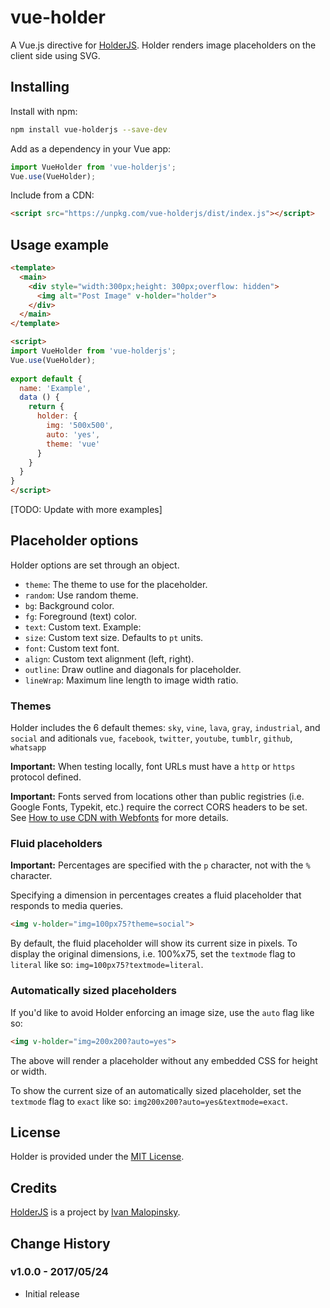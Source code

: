 # vue-holder

A Vue.js directive for [HolderJS](https://github.com/imsky/holder).
Holder renders image placeholders on the client side using SVG.

## Installing

Install with npm:
```bash
npm install vue-holderjs --save-dev
```

Add as a dependency in your Vue app:

```javascript
import VueHolder from 'vue-holderjs';
Vue.use(VueHolder);
```

Include from a CDN:
```html
<script src="https://unpkg.com/vue-holderjs/dist/index.js"></script>
```

## Usage example

```html
<template>
  <main>
    <div style="width:300px;height: 300px;overflow: hidden">
      <img alt="Post Image" v-holder="holder">
    </div>
  </main>
</template>

<script>
import VueHolder from 'vue-holderjs';
Vue.use(VueHolder);
	
export default {
  name: 'Example',
  data () {
    return {
      holder: {
        img: '500x500',
        auto: 'yes',
        theme: 'vue'
      }
    }
  }
}
</script>
```

[TODO: Update with more examples]

## Placeholder options

Holder options are set through an object.

* `theme`: The theme to use for the placeholder.
* `random`: Use random theme.
* `bg`: Background color.
* `fg`: Foreground (text) color.
* `text`: Custom text. Example:
* `size`: Custom text size. Defaults to `pt` units.
* `font`: Custom text font.
* `align`: Custom text alignment (left, right).
* `outline`: Draw outline and diagonals for placeholder.
* `lineWrap`: Maximum line length to image width ratio.

### Themes

Holder includes the 6 default themes: ``sky``, ``vine``, ``lava``, ``gray``, ``industrial``, and ``social``
and aditionals ``vue``, ``facebook``, ``twitter``, ``youtube``, ``tumblr``, ``github``, ``whatsapp``

**Important:** When testing locally, font URLs must have a `http` or `https` protocol defined.

**Important:** Fonts served from locations other than public registries (i.e. Google Fonts, Typekit, etc.) require the correct CORS headers to be set. See [How to use CDN with Webfonts](https://www.maxcdn.com/one/tutorial/how-to-use-cdn-with-webfonts/) for more details.

### Fluid placeholders

**Important:** Percentages are specified with the `p` character, not with the `%` character.

Specifying a dimension in percentages creates a fluid placeholder that responds to media queries.

```html
<img v-holder="img=100px75?theme=social">
```

By default, the fluid placeholder will show its current size in pixels. To display the original dimensions, i.e. 100%x75, set the ``textmode`` flag to ``literal`` like so: `img=100px75?textmode=literal`.

### Automatically sized placeholders

If you'd like to avoid Holder enforcing an image size, use the ``auto`` flag like so:

```html
<img v-holder="img=200x200?auto=yes">
```

The above will render a placeholder without any embedded CSS for height or width.

To show the current size of an automatically sized placeholder, set the ``textmode`` flag to ``exact`` like so: `img200x200?auto=yes&textmode=exact`.

## License

Holder is provided under the [MIT License](http://opensource.org/licenses/MIT).

## Credits

[HolderJS](https://github.com/imsky/holder) is a project by [Ivan Malopinsky](http://imsky.co).


## Change History

### v1.0.0 - 2017/05/24

* Initial release